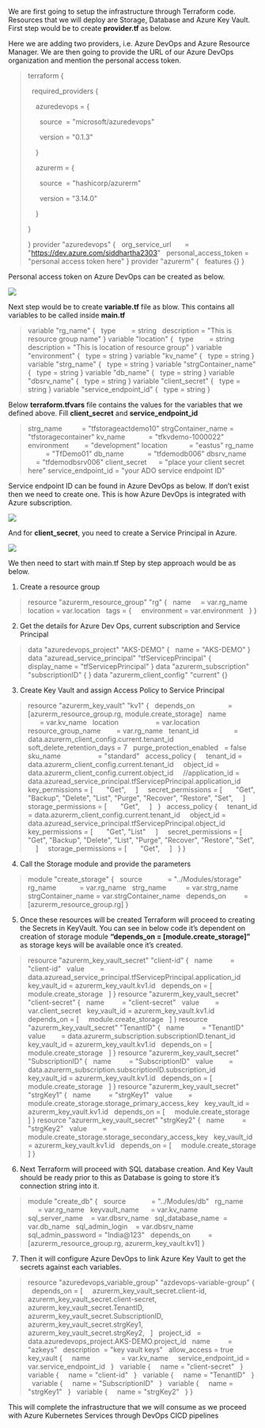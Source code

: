 We are first going to setup the infrastructure through Terraform code. Resources that we will deploy are Storage, Database and Azure Key Vault. First step would be to create **provider.tf** as below.

Here we are adding two providers, i.e. Azure DevOps and Azure Resource Manager. We are then going to provide the URL of our Azure DevOps organization and mention the personal access token.

>terraform {
>
>  required\_providers {
>
>    azuredevops = {
>
>      source  = "microsoft/azuredevops"
>
>      version = "0.1.3"
>
>    }
>
>    azurerm = {
>
>      source  = "hashicorp/azurerm"
>
>      version = "3.14.0"
>
>    }
>
> }
>
>}
>provider "azuredevops" {
>  org\_service\_url       = "https://dev.azure.com/siddhartha2303"
>  personal\_access\_token = "personal access token here"
>}
>provider "azurerm" {
>  features {}
>}

Personal access token on Azure DevOps can be created as below.

![](Aspose.Words.46e0d902-7e6c-4f68-aa4e-889678ab0c6d.001.png)

Next step would be to create **variable.tf** file as blow. This contains all variables to be called inside **main.tf**

>variable "rg\_name" {
>  type        = string
>  description = "This is resource group name"
>}
>variable "location" {
>  type        = string
>  description = "This is location of resource group"
>}
>variable "environment" {
>  type = string
>}
>variable "kv\_name" {
>  type = string
>}
>variable "strg\_name" {
>  type = string
>}
>variable "strgContainer\_name" {
>  type = string
>}
>variable "db\_name" {
>  type = string
>}
>variable "dbsrv\_name" {
>  type = string
>}
>variable "client\_secret" {
>  type = string
>}
>variable "service\_endpoint\_id" {
>  type = string
>}

Below **terraform.tfvars** file contains the values for the variables that we defined above. Fill **client\_secret** and **service\_endpoint\_id**

>strg\_name          = "tfstorageactdemo10"
>strgContainer\_name = "tfstoragecontainer"
>kv\_name            = "tfkvdemo-1000022"
>environment        = "development"
>location           = "eastus"
>rg\_name            = "TfDemo01"
>db\_name            = "tfdemodb006"
>dbsrv\_name         = "tfdemodbsrv006"
>client\_secret      = "place your client secret here" 
>service\_endpoint\_id = "your ADO service endpoint ID"

Service endpoint ID can be found in Azure DevOps as below. If don’t exist then we need to create one. This is how Azure DevOps is integrated with Azure subscription. 

![](Aspose.Words.46e0d902-7e6c-4f68-aa4e-889678ab0c6d.002.png) 

And for **client\_secret**, you need to create a Service Principal in Azure.

![](Aspose.Words.46e0d902-7e6c-4f68-aa4e-889678ab0c6d.003.png)

We then need to start with main.tf Step by step approach would be as below.

1. Create a resource group

>resource "azurerm\_resource\_group" "rg" {
>  name     = var.rg\_name
>  location = var.location
>  tags = {
>    environment = var.environment
>  }
>}

2. Get the details for Azure Dev Ops, current subscription and Service Principal

>data "azuredevops\_project" "AKS-DEMO" {
>  name = "AKS-DEMO"
>}
>data "azuread\_service\_principal" "tfServicepPrincipal" {
>  display\_name = "tfServicepPrincipal"
>}
>data "azurerm\_subscription" "subscriptionID" {
>}
>data "azurerm\_client\_config" "current" {}

3. Create Key Vault and assign Access Policy to Service Principal
>
>resource "azurerm\_key\_vault" "kv1" {
>  depends\_on                 = [azurerm\_resource\_group.rg, module.create\_storage]
>  name                       = var.kv\_name
>  location                   = var.location
>  resource\_group\_name        = var.rg\_name
>  tenant\_id                  = data.azurerm\_client\_config.current.tenant\_id
>  soft\_delete\_retention\_days = 7
>  purge\_protection\_enabled   = false
>  sku\_name                   = "standard"
>  access\_policy {
>    tenant\_id = data.azurerm\_client\_config.current.tenant\_id
>    object\_id = data.azurerm\_client\_config.current.object\_id
>    //application\_id = data.azuread\_service\_principal.tfServicepPrincipal.application\_id
>    key\_permissions = [
>      "Get",
>    ]
>    secret\_permissions = [
>      "Get", "Backup", "Delete", "List", "Purge", "Recover", "Restore", "Set",
>    ]
>    storage\_permissions = [
>      "Get",
>    ]
>  }
>  access\_policy {
>    tenant\_id = data.azurerm\_client\_config.current.tenant\_id
>    object\_id = data.azuread\_service\_principal.tfServicepPrincipal.object\_id
>    key\_permissions = [
>      "Get", "List"
>    ]
>    secret\_permissions = [
>      "Get", "Backup", "Delete", "List", "Purge", "Recover", "Restore", "Set",
>    ]
>    storage\_permissions = [
>      "Get",
>    ]
>  }
>}

4. Call the Storage module and provide the parameters

>module "create\_storage" {
>  source             = "../Modules/storage"
>  rg\_name            = var.rg\_name
>  strg\_name          = var.strg\_name
>  strgContainer\_name = var.strgContainer\_name
>  depends\_on         = [azurerm\_resource\_group.rg]
>}

5. Once these resources will be created Terraform will proceed to creating the Secrets in KeyVault. You can see in below code it’s dependent on creation of storage module **“depends\_on = [module.create\_storage]”** as storage keys will be available once it’s created.

>resource "azurerm\_key\_vault\_secret" "client-id" {
>  name         = "client-id"
>  value        = data.azuread\_service\_principal.tfServicepPrincipal.application\_id
>  key\_vault\_id = azurerm\_key\_vault.kv1.id
>  depends\_on = [
>    module.create\_storage
>  ]
>}
>resource "azurerm\_key\_vault\_secret" "client-secret" {
>  name         = "client-secret"
>  value        = var.client\_secret
>  key\_vault\_id = azurerm\_key\_vault.kv1.id
>  depends\_on = [
>    module.create\_storage
>  ]
>}
>resource "azurerm\_key\_vault\_secret" "TenantID" {
>  name         = "TenantID"
>  value        = data.azurerm\_subscription.subscriptionID.tenant\_id
>  key\_vault\_id = azurerm\_key\_vault.kv1.id
>  depends\_on = [
>    module.create\_storage
>  ]
>}
>resource "azurerm\_key\_vault\_secret" "SubscriptionID" {
>  name         = "SubscriptionID"
>  value        = data.azurerm\_subscription.subscriptionID.subscription\_id
>  key\_vault\_id = azurerm\_key\_vault.kv1.id
>  depends\_on = [
>    module.create\_storage
>  ]
>}
>resource "azurerm\_key\_vault\_secret" "strgKey1" {
>  name         = "strgKey1"
>  value        = module.create\_storage.storage\_primary\_access\_key
>  key\_vault\_id = azurerm\_key\_vault.kv1.id
>  depends\_on = [
>    module.create\_storage
>  ]
>}
>resource "azurerm\_key\_vault\_secret" "strgKey2" {
>  name         = "strgKey2"
>  value        = module.create\_storage.storage\_secondary\_access\_key
>  key\_vault\_id = azurerm\_key\_vault.kv1.id
>  depends\_on = [
>    module.create\_storage
>]
>}


6. Next Terraform will proceed with SQL database creation. And Key Vault should be ready prior to this as Database is going to store it’s connection string into it.

>module "create\_db" {
>  source             = "../Modules/db"
>  rg\_name            = var.rg\_name
>  keyvault\_name      = var.kv\_name
>  sql\_server\_name    = var.dbsrv\_name
>  sql\_database\_name  = var.db\_name
>  sql\_admin\_login    = var.dbsrv\_name
>  sql\_admin\_password = "India@123"
>  depends\_on         = [azurerm\_resource\_group.rg, azurerm\_key\_vault.kv1]
>}

7. Then it will configure Azure DevOps to link Azure Key Vault to get the secrets against each variables.

>resource "azuredevops\_variable\_group" "azdevops-variable-group" {
>  depends\_on = [
>    azurerm\_key\_vault\_secret.client-id,
>    azurerm\_key\_vault\_secret.client-secret,
>    azurerm\_key\_vault\_secret.TenantID,
>    azurerm\_key\_vault\_secret.SubscriptionID,
>    azurerm\_key\_vault\_secret.strgKey1,
>    azurerm\_key\_vault\_secret.strgKey2,
>  ]
>  project\_id   = data.azuredevops\_project.AKS-DEMO.project\_id
>  name         = "azkeys"
>  description  = "key vault keys"
>  allow\_access = true
>  key\_vault {
>    name                = var.kv\_name
>    service\_endpoint\_id = var.service\_endpoint\_id
>  }
>  variable {
>    name = "client-secret"
>  }
>  variable {
>    name = "client-id"
>  }
>  variable {
>    name = "TenantID"
>  }
>  variable {
>    name = "SubscriptionID"
>  }
>  variable {
>    name = "strgKey1"
>  }
>  variable {
>    name = "strgKey2"
>  }
>}


This will complete the infrastructure that we will consume as we proceed with Azure Kubernetes Services through DevOps CICD pipelines

